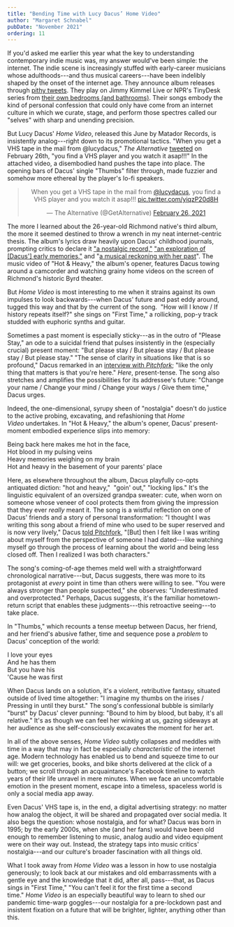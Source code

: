 ```yaml
---
title: "Bending Time with Lucy Dacus’ Home Video"
author: "Margaret Schnabel"
pubDate: "November 2021"
ordering: 11
---
```


If you'd asked me earlier this year what the key to understanding contemporary indie music was, my answer would've been simple: the internet. The indie scene is increasingly stuffed with early-career musicians whose adulthoods---and thus musical careers---have been indelibly shaped by the onset of the internet age. They announce album releases through [pithy tweets](https://twitter.com/Jbrekkie/status/1366765067245678594?s=20). They play on Jimmy Kimmel Live or NPR's TinyDesk series from [their own bedrooms (and bathrooms)](https://www.facebook.com/watch/?v=632033517528956). Their songs embody the kind of personal confession that could only have come from an internet culture in which we curate, stage, and perform those spectres called our "selves" with sharp and unending precision.

But Lucy Dacus' *Home Video*, released this June by Matador Records, is insistently analog---right down to its promotional tactics. "When you get a VHS tape in the mail from @lucydacus," *The Alternative* [tweeted](https://twitter.com/GetAlternative/status/1365369302258483201) on February 26th, "you find a VHS player and you watch it asap!!!" In the attached video, a disembodied hand pushes the tape into place. The opening bars of Dacus' single "Thumbs" filter through, made fuzzier and somehow more ethereal by the player's lo-fi speakers.

<center><blockquote class="twitter-tweet" data-dnt="true"><p lang="en" dir="ltr">When you get a VHS tape in the mail from <a href="https://twitter.com/lucydacus?ref_src=twsrc%5Etfw">@lucydacus</a>, you find a VHS player and you watch it asap!!! <a href="https://t.co/yiqzP20d8H">pic.twitter.com/yiqzP20d8H</a></p>&mdash; The Alternative (@GetAlternative) <a href="https://twitter.com/GetAlternative/status/1365369302258483201?ref_src=twsrc%5Etfw">February 26, 2021</a></blockquote> <script async src="https://platform.twitter.com/widgets.js" charset="utf-8"></script></center>

The more I learned about the 26-year-old Richmond native's third album, the more it seemed destined to throw a wrench in my neat internet-centric thesis. The album's lyrics draw heavily upon Dacus' childhood journals, prompting critics to declare it ["a nostalgic record,"](https://www.esquire.com/entertainment/music/a36699247/lucy-dacus-home-video-interview/) ["an exploration of [Dacus'] early memories,"](https://diymag.com/2021/06/23/lucy-dacus-home-video-june-2021-interview) and "[a musical reckoning with her past](https://diymag.com/2021/06/24/lucy-dacus-home-video-album-review)". The music video of "Hot & Heavy," the album's opener, features Dacus towing around a camcorder and watching grainy home videos on the screen of Richmond's historic Byrd theater.

But *Home Video* is most interesting to me when it strains against its own impulses to look backwards---when Dacus' future and past eddy around, tugged this way and that by the current of the song.  "How will I know / If history repeats itself?" she sings on "First Time," a rollicking, pop-y track studded with euphoric synths and guitar.

Sometimes a past moment is especially sticky---as in the outro of "Please Stay," an ode to a suicidal friend that pulses insistently in the (especially crucial) present moment: "But please stay / But please stay / But please stay / But please stay." "The sense of clarity in situations like that is so profound," Dacus remarked in an [interview with *Pitchfork*](https://pitchfork.com/features/song-by-song/lucy-dacus-interview-new-album-home-video/); "like the only thing that matters is that you're here." *Here*, present-tense. The song also stretches and amplifies the possibilities for its addressee's future: "Change your name / Change your mind / Change your ways / Give them time," Dacus urges.

Indeed, the one-dimensional, syrupy sheen of "nostalgia" doesn't do justice to the active probing, excavating, and refashioning that *Home Video* undertakes. In "Hot & Heavy," the album's opener, Dacus' present-moment embodied experience slips into memory:

Being back here makes me hot in the face,\
Hot blood in my pulsing veins\
Heavy memories weighing on my brain\
Hot and heavy in the basement of your parents' place

Here, as elsewhere throughout the album, Dacus playfully co-opts antiquated diction: "hot and heavy,"  "goin' out," "locking lips." It's the linguistic equivalent of an oversized grandpa sweater: cute, when worn on someone whose veneer of cool protects them from giving the impression that they ever *really* meant it. The song is a wistful reflection on one of Dacus' friends and a story of personal transformation: "I thought I was writing this song about a friend of mine who used to be super reserved and is now very lively," Dacus [told Pitchfork](https://pitchfork.com/features/song-by-song/lucy-dacus-interview-new-album-home-video/), "[But] then I felt like I was writing about myself from the perspective of someone I had dated---like watching myself go through the process of learning about the world and being less closed off. Then I realized I was both characters."

The song's coming-of-age themes meld well with a straightforward chronological narrative---but, Dacus suggests, there was more to its protagonist at *every* point in time than others were willing to see. "You were always stronger than people suspected," she observes: "Underestimated and overprotected." Perhaps, Dacus suggests, it's the familiar hometown-return script that enables these judgments---this retroactive seeing---to take place.

In "Thumbs," which recounts a tense meetup between Dacus, her friend, and her friend's abusive father, time and sequence pose a *problem* to Dacus' conception of the world:

I love your eyes\
And he has them\
But you have his\
'Cause he was first

When Dacus lands on a solution, it's a violent, retributive fantasy, situated outside of lived time altogether: "I imagine my thumbs on the irises / Pressing in until they burst." The song's confessional bubble is similarly "burst" by Dacus' clever punning: "Bound to him by blood, but baby, it's all relative." It's as though we can feel her winking at us, gazing sideways at her audience as she self-consciously excavates the moment for her art.

In all of the above senses, *Home Video* subtly collapses and meddles with time in a way that may in fact be especially *characteristic* of the internet age. Modern technology has enabled us to bend and squeeze time to our will: we get groceries, books, and bike shorts delivered at the click of a button; we scroll through an acquaintance's Facebook timeline to watch years of their life unravel in mere minutes. When we face an uncomfortable emotion in the present moment, escape into a timeless, spaceless world is only a social media app away.

Even Dacus' VHS tape is, in the end, a digital advertising strategy: no matter how analog the object, it will be shared and propagated over social media. It also begs the question: whose nostalgia, and for what? Dacus was born in 1995; by the early 2000s, when she (and her fans) would have been old enough to remember listening to music, analog audio and video equipment were on their way out. Instead, the strategy taps into music critics' nostalgia---and our culture's broader fascination with all things old.

What I took away from *Home Video* was a lesson in how to use nostalgia generously; to look back at our mistakes and old embarrassments with a gentle eye and the knowledge that it did, after all, pass---that, as Dacus sings in "First Time," "You can't feel it for the first time a second time." *Home Video* is an especially beautiful way to learn to shed our pandemic time-warp goggles---our nostalgia for a pre-lockdown past and insistent fixation on a future that will be brighter, lighter, anything other than this.
